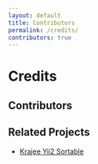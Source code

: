```yaml
---
layout: default
title: Contributors
permalink: /credits/
contributors: true
---
```


# Credits

## Contributors

<div class="well" id="contributors">
    <ul></ul>
</div>


## Related Projects

* [Krajee Yii2 Sortable](https://github.com/kartik-v/yii2-sortable)
